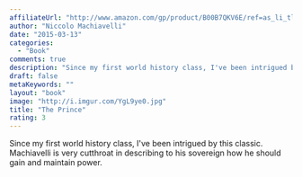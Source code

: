 ```yaml
---
affiliateUrl: "http://www.amazon.com/gp/product/B00B7QKV6E/ref=as_li_tl?ie=UTF8&camp=1789&creative=390957&creativeASIN=B00B7QKV6E&linkCode=as2&tag=jaktre-20&linkId=YCL7DSQWPGYZZT44"
author: "Niccolo Machiavelli"
date: "2015-03-13"
categories:
  - "Book"
comments: true
description: "Since my first world history class, I've been intrigued by this classic.  Machiavelli is very cutthroat in describing to his sovereign how he should g"
draft: false
metaKeywords: ""
layout: "book"
image: "http://i.imgur.com/YgL9ye0.jpg"
title: "The Prince"
rating: 3
---
```


Since my first world history class, I've been intrigued by this classic.  Machiavelli is very cutthroat in describing to his sovereign how he should gain and maintain power.
